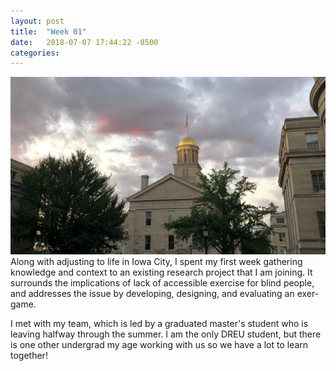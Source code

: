 ```yaml
---
layout: post
title:  "Week 01"
date:   2018-07-07 17:44:22 -0500
categories:
---
```


![sunset over the capitol building](images/week01.jpg)
<br>
Along with adjusting to life in Iowa City, I spent my first week gathering knowledge and context to an existing research project that I am joining. It surrounds the implications of lack of accessible exercise for blind people, and addresses the issue by developing, designing, and evaluating an exer-game.

I met with my team, which is led by a graduated master's student who is leaving halfway through the summer. I am the only DREU student, but there is one other undergrad my age working with us so we have a lot to learn together!
